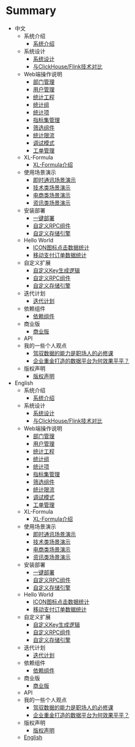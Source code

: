 # Summary
*  中文
   *  系统介绍
       * [系统介绍](项目介绍/系统介绍.md)
   *  系统设计
       * [系统设计](architecture/01.md)
       * [与ClickHouse/Flink技术对比](architecture/02.md)
   *  Web端操作说明
       * [部门管理](Web端操作说明/部门管理.md)
       * [用户管理](Web端操作说明/用户管理.md)
       * [统计工程](Web端操作说明/统计工程.md)
       * [统计组](Web端操作说明/统计组管理.md)
       * [统计项](Web端操作说明/统计项管理.md)
       * [指标集管理](Web端操作说明/指标集管理.md)    
       * [筛选组件](Web端操作说明/筛选组件.md)
       * [统计限流](Web端操作说明/统计限流.md)
       * [调试模式](Web端操作说明/调试模式.md)
       * [工单管理](Web端操作说明/工单管理.md)
   *  XL-Formula
       * [XL-Formula介绍](XL-Formula/01.md)
   *  使用场景演示
       * [即时通讯场景演示](scene/01.md)
       * [技术类场景演示](scene/02.md)
       * [电商类场景演示](scene/03.md)
       * [资讯类场景演示](scene/04.md)
   *  安装部署
       * [一键部署](deploy/01.md)
       * [自定义RPC组件](deploy/02.md)
       * [自定义存储引擎](deploy/03.md)
   *  Hello World
       * [ICON图标点击数据统计](HelloWorld/01.md)
       * [移动支付订单数据统计](HelloWorld/02.md)
   *  自定义扩展
       * [自定义Key生成逻辑](extend/01.md)
       * [自定义RPC组件](extend/02.md)
       * [自定义存储引擎](extend/03.md)
   *  迭代计划
       * [迭代计划](迭代计划/迭代计划.md)  
   *  依赖组件
       * [依赖组件](依赖组件/依赖组件.md)
   *  商业版
      * [商业版](商业版/商业版.md)
   *  API 
   *  我的一些个人观点
      * [驾驭数据的能力是职场人的必修课](opinion/01.md)   
      * [企业重金打造的数据平台为何效果平平？](opinion/02.md)
   *  版权声明
       * [版权声明](copyright/01.md)
*  English
   *  系统介绍
      * [系统介绍](项目介绍/系统介绍.md)
   *  系统设计
      * [系统设计](architecture/01.md)
      * [与ClickHouse/Flink技术对比](architecture/02.md)
   *  Web端操作说明
      * [部门管理](Web端操作说明/部门管理.md)
      * [用户管理](Web端操作说明/用户管理.md)
      * [统计工程](Web端操作说明/统计工程.md)
      * [统计组](Web端操作说明/统计组管理.md)
      * [统计项](Web端操作说明/统计项管理.md)
      * [指标集管理](Web端操作说明/指标集管理.md)
      * [筛选组件](Web端操作说明/筛选组件.md)
      * [统计限流](Web端操作说明/统计限流.md)
      * [调试模式](Web端操作说明/调试模式.md)
      * [工单管理](Web端操作说明/工单管理.md)
   *  XL-Formula
      * [XL-Formula介绍](XL-Formula/01.md)
   *  使用场景演示
      * [即时通讯场景演示](scene/01.md)
      * [技术类场景演示](scene/02.md)
      * [电商类场景演示](scene/03.md)
      * [资讯类场景演示](scene/04.md)
   *  安装部署
      * [一键部署](deploy/01.md)
      * [自定义RPC组件](deploy/02.md)
      * [自定义存储引擎](deploy/03.md)
   *  Hello World
      * [ICON图标点击数据统计](HelloWorld/01.md)
      * [移动支付订单数据统计](HelloWorld/02.md)
   *  自定义扩展
      * [自定义Key生成逻辑](extend/01.md)
      * [自定义RPC组件](extend/02.md)
      * [自定义存储引擎](extend/03.md)
   *  迭代计划
      * [迭代计划](迭代计划/迭代计划.md)
   *  依赖组件
      * [依赖组件](依赖组件/依赖组件.md)
   *  商业版
      * [商业版](商业版/商业版.md)
   *  API
   *  我的一些个人观点
      * [驾驭数据的能力是职场人的必修课](opinion/01.md)
      * [企业重金打造的数据平台为何效果平平？](opinion/02.md)
   *  版权声明
      * [版权声明](copyright/01.md)
   *  [English](http://43.128.112.109:4000/en/)